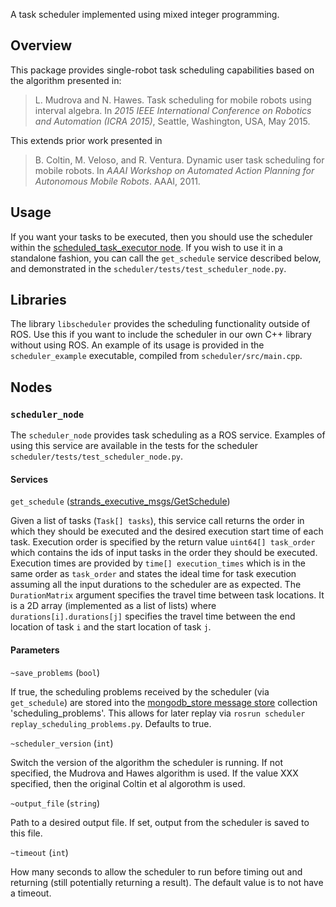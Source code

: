 A task scheduler implemented using mixed integer programming.

## Overview

This package provides single-robot task scheduling capabilities based on the algorithm presented in:

> L. Mudrova and N. Hawes. Task scheduling for mobile robots using interval algebra. In *2015 IEEE International Conference on Robotics and Automation (ICRA 2015)*, Seattle, Washington, USA, May 2015.

This extends prior work presented in 

> B. Coltin, M. Veloso, and R. Ventura. Dynamic user task scheduling for mobile robots. In *AAAI Workshop on Automated Action Planning for Autonomous Mobile Robots*. AAAI, 2011.


## Usage

If you want your tasks to be executed, then you should use the scheduler within the [scheduled_task_executor node](https://github.com/strands-project/strands_executive/blob/hydro-release/task_executor/README.md). If you wish to use it in a standalone fashion, you can call the `get_schedule` service described below, and demonstrated in the `scheduler/tests/test_scheduler_node.py`.

## Libraries

The library `libscheduler` provides the scheduling functionality outside of ROS. Use this if you want to include the scheduler in our own C++ library without using ROS. An example of its usage is provided in the `scheduler_example` executable, compiled from  `scheduler/src/main.cpp`.

## Nodes

### `scheduler_node`

The `scheduler_node` provides task scheduling as a ROS service. Examples of using this service are available in the tests for the scheduler `scheduler/tests/test_scheduler_node.py`.

#### Services

`get_schedule` ([strands_executive_msgs/GetSchedule](https://github.com/strands-project/strands_executive/blob/hydro-release/strands_executive_msgs/srv/GetSchedule.srv)) 

Given a list of tasks (`Task[] tasks`), this service call returns the order in which they should be executed and the desired execution start time of each task. Execution order is specified by the return value `uint64[] task_order` which contains the ids of input tasks in the order they should be executed. Execution times are provided by `time[] execution_times` which is in the same order as `task_order` and states the ideal time for task execution assuming all the input durations to the scheduler are as expected. The `DurationMatrix` argument specifies the travel time between task locations. It is a 2D array (implemented as a list of lists) where `durations[i].durations[j]` specifies the travel time between the end location of task `i` and the start location of task `j`.

#### Parameters

`~save_problems` (`bool`)

If true, the scheduling problems received by the scheduler (via `get_schedule`) are stored into the [mongodb_store message store](http://wiki.ros.org/mongodb_store#Message_Persistence:_message_store_node.py) collection 'scheduling_problems'. This allows for later replay via `rosrun scheduler replay_scheduling_problems.py`. Defaults to true.

`~scheduler_version` (`int`)

Switch the version of the algorithm the scheduler is running. If not specified, the Mudrova and Hawes algorithm is used. If the value XXX specified, then the original Coltin et al algorothm is used.

`~output_file` (`string`)

Path to a desired output file. If set, output from the scheduler is saved to this file.

`~timeout` (`int`)

How many seconds to allow the scheduler to run before timing out and returning (still potentially returning a result). The default value is to not have a timeout.
